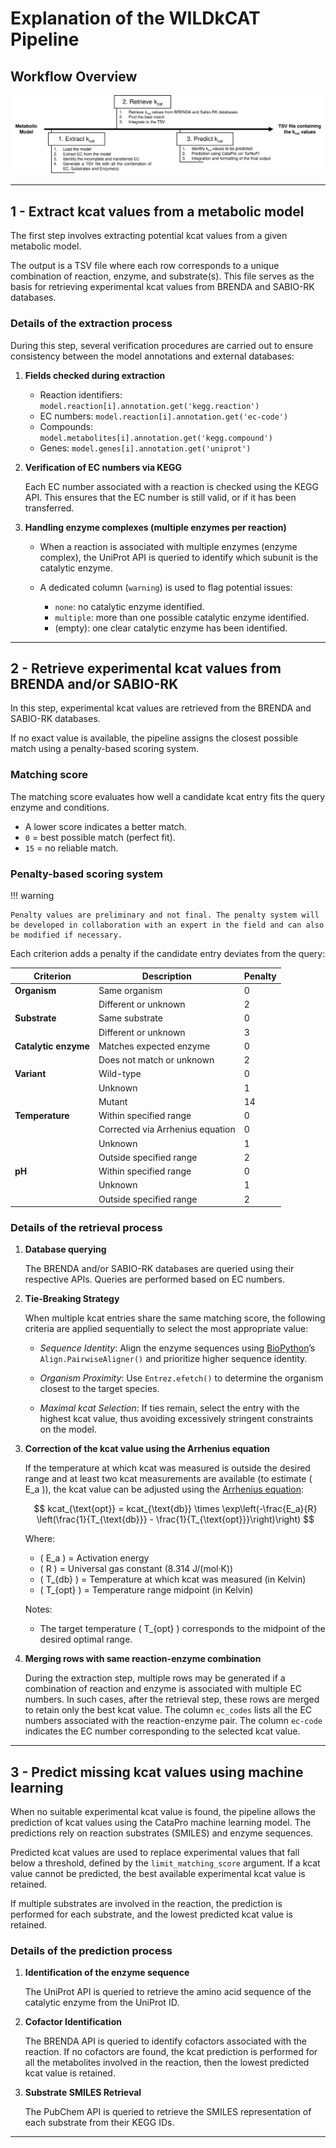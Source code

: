# Explanation of the WILDkCAT Pipeline

## Workflow Overview

![WILDkCAT Workflow](workflow.svg)

---

## 1 - Extract kcat values from a metabolic model

The first step involves extracting potential kcat values from a given metabolic model. 

The output is a TSV file where each row corresponds to a unique combination of reaction, enzyme, and substrate(s). This file serves as the basis for retrieving experimental kcat values from BRENDA and SABIO-RK databases.

### Details of the extraction process

During this step, several verification procedures are carried out to ensure consistency between the model annotations and external databases:

1. **Fields checked during extraction**

    * Reaction identifiers: `model.reaction[i].annotation.get('kegg.reaction')`
    * EC numbers: `model.reaction[i].annotation.get('ec-code')`
    * Compounds: `model.metabolites[i].annotation.get('kegg.compound')`
    * Genes: `model.genes[i].annotation.get('uniprot')`

2. **Verification of EC numbers via KEGG**

    Each EC number associated with a reaction is checked using the KEGG API. This ensures that the EC number is still valid, or if it has been transferred. 

3. **Handling enzyme complexes (multiple enzymes per reaction)**

    * When a reaction is associated with multiple enzymes (enzyme complex), the UniProt API is queried to identify which subunit is the catalytic enzyme.

    * A dedicated column (`warning`) is used to flag potential issues:
        - `none`: no catalytic enzyme identified.
        - `multiple`: more than one possible catalytic enzyme identified.
        - (empty): one clear catalytic enzyme has been identified.

---

## 2 - Retrieve experimental kcat values from BRENDA and/or SABIO-RK

In this step, experimental kcat values are retrieved from the BRENDA and SABIO-RK databases.

If no exact value is available, the pipeline assigns the closest possible match using a penalty-based scoring system.

### Matching score

The matching score evaluates how well a candidate kcat entry fits the query enzyme and conditions.

* A lower score indicates a better match.
* `0` = best possible match (perfect fit).
* `15` = no reliable match.

### Penalty-based scoring system 

!!! warning 

    Penalty values are preliminary and not final. The penalty system will be developed in collaboration with an expert in the field and can also be modified if necessary.

Each criterion adds a penalty if the candidate entry deviates from the query:

| Criterion            | Description                                           | Penalty |
|----------------------|-------------------------------------------------------|---------|
| **Organism**         | Same organism                                         | 0       |
|                      | Different or unknown                                  | 2       |
| **Substrate**        | Same substrate                                        | 0       |
|                      | Different or unknown                                  | 3       |
| **Catalytic enzyme** | Matches expected enzyme                               | 0       |
|                      | Does not match or unknown                             | 2       |
| **Variant**          | Wild-type                                             | 0       |
|                      | Unknown                                               | 1       |
|                      | Mutant                                                | 14      |
| **Temperature**      | Within specified range                                | 0       |
|                      | Corrected via Arrhenius equation                      | 0       |
|                      | Unknown                                               | 1       |
|                      | Outside specified range                               | 2       |
| **pH**               | Within specified range                                | 0       |
|                      | Unknown                                               | 1       |
|                      | Outside specified range                               | 2       |
    
### Details of the retrieval process

1. **Database querying**

    The BRENDA and/or SABIO-RK databases are queried using their respective APIs. Queries are performed based on EC numbers.

2. **Tie-Breaking Strategy**

    When multiple kcat entries share the same matching score, the following criteria are applied sequentially to select the most appropriate value:

    * *Sequence Identity*: Align the enzyme sequences using [BioPython](https://biopython.org)’s `Align.PairwiseAligner()` and prioritize higher sequence identity.
    
    * *Organism Proximity*: Use `Entrez.efetch()` to determine the organism closest to the target species.

    * *Maximal kcat Selection*: If ties remain, select the entry with the highest kcat value, thus avoiding excessively stringent constraints on the model.

3. **Correction of the kcat value using the Arrhenius equation**

    If the temperature at which kcat was measured is outside the desired range and at least two kcat measurements are available (to estimate \( E_a \)), the kcat value can be adjusted using the [Arrhenius equation](https://en.wikipedia.org/wiki/Arrhenius_equation):

    $$
    kcat_{\text{opt}} = kcat_{\text{db}} \times \exp\left(-\frac{E_a}{R} \left(\frac{1}{T_{\text{db}}} - \frac{1}{T_{\text{opt}}}\right)\right)
    $$

    Where:

    - \( E_a \) = Activation energy
    - \( R \) = Universal gas constant (8.314 J/(mol·K))
    - \( T_{db} \) = Temperature at which kcat was measured (in Kelvin)
    - \( T_{opt} \) = Temperature range midpoint (in Kelvin)

    Notes: 

    *  The target temperature \( T_{opt} \) corresponds to the midpoint of the desired optimal range.

4. **Merging rows with same reaction-enzyme combination**

    During the extraction step, multiple rows may be generated if a combination of reaction and enzyme is associated with multiple EC numbers. In such cases, after the retrieval step, these rows are merged to retain only the best kcat value. The column `ec_codes` lists all the EC numbers associated with the reaction-enzyme pair. The column `ec-code` indicates the EC number corresponding to the selected kcat value.

---

## 3 - Predict missing kcat values using machine learning

When no suitable experimental kcat value is found, the pipeline allows the prediction of kcat values using the CataPro machine learning model.
The predictions rely on reaction substrates (SMILES) and enzyme sequences. 

Predicted kcat values are used to replace experimental values that fall below a threshold, defined by the `limit_matching_score` argument.
If a kcat value cannot be predicted, the best available experimental kcat value is retained.

If multiple substrates are involved in the reaction, the prediction is performed for each substrate, and the lowest predicted kcat value is retained.

### Details of the prediction process

1. **Identification of the enzyme sequence**

    The UniProt API is queried to retrieve the amino acid sequence of the catalytic enzyme from the UniProt ID.

2. **Cofactor Identification**

    The BRENDA API is queried to identify cofactors associated with the reaction. If no cofactors are found, the kcat prediction is performed for all the metabolites involved in the reaction, then the lowest predicted kcat value is retained.

3. **Substrate SMILES Retrieval**

    The PubChem API is queried to retrieve the SMILES representation of each substrate from their KEGG IDs.

---